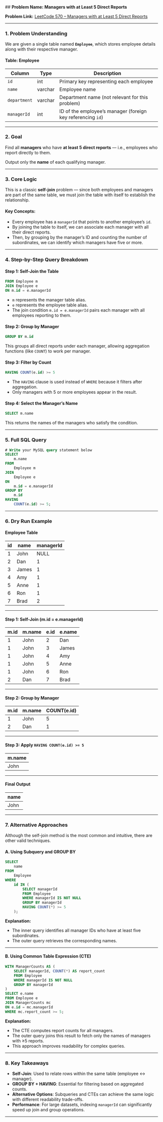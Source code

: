 \## **Problem Name: Managers with at Least 5 Direct Reports**

**Problem Link:** [LeetCode 570 – Managers with at Least 5 Direct Reports](https://leetcode.com/problems/managers-with-at-least-5-direct-reports/)

---

### **1. Problem Understanding**

We are given a single table named **`Employee`**, which stores employee details along with their respective manager.

#### **Table: Employee**

| Column       | Type    | Description                                                 |
| ------------ | ------- | ----------------------------------------------------------- |
| `id`         | int     | Primary key representing each employee                      |
| `name`       | varchar | Employee name                                               |
| `department` | varchar | Department name (not relevant for this problem)             |
| `managerId`  | int     | ID of the employee’s manager (foreign key referencing `id`) |

---

### **2. Goal**

Find all **managers** who have **at least 5 direct reports** — i.e., employees who report directly to them.

Output only the **name** of each qualifying manager.

---

### **3. Core Logic**

This is a classic **self-join** problem — since both employees and managers are part of the same table, we must join the table with itself to establish the relationship.

#### **Key Concepts:**

* Every employee has a `managerId` that points to another employee’s `id`.
* By joining the table to itself, we can associate each manager with all their direct reports.
* Then, by grouping by the manager’s ID and counting the number of subordinates, we can identify which managers have five or more.

---

### **4. Step-by-Step Query Breakdown**

#### **Step 1: Self-Join the Table**

```sql
FROM Employee m
JOIN Employee e
ON m.id = e.managerId
```

* `m` represents the manager table alias.
* `e` represents the employee table alias.
* The join condition `m.id = e.managerId` pairs each manager with all employees reporting to them.

#### **Step 2: Group by Manager**

```sql
GROUP BY m.id
```

This groups all direct reports under each manager, allowing aggregation functions (like `COUNT`) to work per manager.

#### **Step 3: Filter by Count**

```sql
HAVING COUNT(e.id) >= 5
```

* The `HAVING` clause is used instead of `WHERE` because it filters after aggregation.
* Only managers with 5 or more employees appear in the result.

#### **Step 4: Select the Manager’s Name**

```sql
SELECT m.name
```

This returns the names of the managers who satisfy the condition.

---

### **5. Full SQL Query**

```sql
# Write your MySQL query statement below
SELECT 
    m.name
FROM 
    Employee m
JOIN 
    Employee e
ON 
    m.id = e.managerId
GROUP BY 
    m.id
HAVING 
    COUNT(e.id) >= 5;
```

---

### **6. Dry Run Example**

#### **Employee Table**

| id | name  | managerId |
| -- | ----- | --------- |
| 1  | John  | NULL      |
| 2  | Dan   | 1         |
| 3  | James | 1         |
| 4  | Amy   | 1         |
| 5  | Anne  | 1         |
| 6  | Ron   | 1         |
| 7  | Brad  | 2         |

---

#### **Step 1: Self-Join (m.id = e.managerId)**

| m.id | m.name | e.id | e.name |
| ---- | ------ | ---- | ------ |
| 1    | John   | 2    | Dan    |
| 1    | John   | 3    | James  |
| 1    | John   | 4    | Amy    |
| 1    | John   | 5    | Anne   |
| 1    | John   | 6    | Ron    |
| 2    | Dan    | 7    | Brad   |

---

#### **Step 2: Group by Manager**

| m.id | m.name | COUNT(e.id) |
| ---- | ------ | ----------- |
| 1    | John   | 5           |
| 2    | Dan    | 1           |

---

#### **Step 3: Apply `HAVING COUNT(e.id) >= 5`**

| m.name |
| ------ |
| John   |

---

#### **Final Output**

| name |
| ---- |
| John |

---

### **7. Alternative Approaches**

Although the self-join method is the most common and intuitive, there are other valid techniques.

#### **A. Using Subquery and GROUP BY**

```sql
SELECT 
    name
FROM 
    Employee
WHERE 
    id IN (
        SELECT managerId
        FROM Employee
        WHERE managerId IS NOT NULL
        GROUP BY managerId
        HAVING COUNT(*) >= 5
    );
```

**Explanation:**

* The inner query identifies all manager IDs who have at least five subordinates.
* The outer query retrieves the corresponding names.

---

#### **B. Using Common Table Expression (CTE)**

```sql
WITH ManagerCounts AS (
    SELECT managerId, COUNT(*) AS report_count
    FROM Employee
    WHERE managerId IS NOT NULL
    GROUP BY managerId
)
SELECT e.name
FROM Employee e
JOIN ManagerCounts mc
ON e.id = mc.managerId
WHERE mc.report_count >= 5;
```

**Explanation:**

* The CTE computes report counts for all managers.
* The outer query joins this result to fetch only the names of managers with ≥5 reports.
* This approach improves readability for complex queries.

---

### **8. Key Takeaways**

* **Self-Join**: Used to relate rows within the same table (employee ↔ manager).
* **GROUP BY + HAVING**: Essential for filtering based on aggregated counts.
* **Alternative Options**: Subqueries and CTEs can achieve the same logic with different readability trade-offs.
* **Performance**: For large datasets, indexing `managerId` can significantly speed up join and group operations.

---

